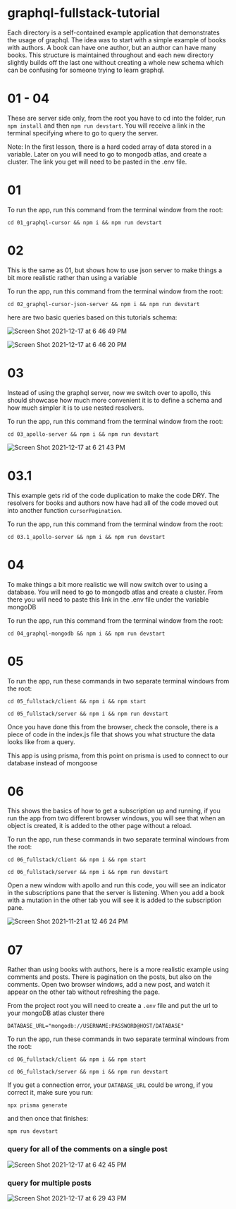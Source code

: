 # graphql-fullstack-tutorial

Each directory is a self-contained example application that demonstrates the usage of graphql. The idea was to start with a simple example of books with authors. A book can have one author, but an author can have many books. This structure is maintained throughout and each new directory slightly builds off the last one without creating a whole new schema which can be confusing for someone trying to learn graphql.

# 01 - 04

These are server side only, from the root you have to cd into the folder, run `npm install` and then `npm run devstart`. You will receive a link in the terminal specifying where to go to query the server.

Note: In the first lesson, there is a hard coded array of data stored in a variable. Later on you will need to go to mongodb atlas, and create a cluster. The link you get will need to be pasted in the .env file.

# 01 

To run the app, run this command from the terminal window from the root: 
```shell
cd 01_graphql-cursor && npm i && npm run devstart
```

# 02 

This is the same as 01, but shows how to use json server to make things a bit more realistic rather than using a variable

To run the app, run this command from the terminal window from the root: 
```shell
cd 02_graphql-cursor-json-server && npm i && npm run devstart
```

here are two basic queries based on this tutorials schema: 

![Screen Shot 2021-12-17 at 6 46 49 PM](https://user-images.githubusercontent.com/40828283/146586534-1a4d1166-35cb-475a-8a23-469fc12ee340.png)

![Screen Shot 2021-12-17 at 6 46 20 PM](https://user-images.githubusercontent.com/40828283/146586551-dbaa2e49-2f3e-4627-8229-61dd0e8f0721.png)





# 03

Instead of using the graphql server, now we switch over to apollo, this should showcase how much more convenient it is to define a schema and how much simpler it is to use nested resolvers.

To run the app, run this command from the terminal window from the root: 
```shell
cd 03_apollo-server && npm i && npm run devstart
```

![Screen Shot 2021-12-17 at 6 21 43 PM](https://user-images.githubusercontent.com/40828283/146583485-e4fd9b69-8297-44bf-96f8-006e9c0851f2.png)



# 03.1

This example gets rid of the code duplication to make the code DRY. The resolvers for books and authors now have had all of the code moved out into another function `cursorPagination`.

To run the app, run this command from the terminal window from the root: 
```shell
cd 03.1_apollo-server && npm i && npm run devstart
```



# 04

To make things a bit more realistic we will now switch over to using a database. You will need to go to mongodb atlas and create a cluster. From there you will need to paste this link in the .env file under the variable mongoDB


To run the app, run this command from the terminal window from the root: 
```shell
cd 04_graphql-mongodb && npm i && npm run devstart
```


# 05

To run the app, run these commands in two separate terminal windows from the root:
```shell
cd 05_fullstack/client && npm i && npm start
```
```shell
cd 05_fullstack/server && npm i && npm run devstart
```

Once you have done this from the browser, check the console, there is a piece of code in the index.js file that shows you what structure the data looks like from a query.

This app is using prisma, from this point on prisma is used to connect to our database instead of mongoose

# 06

This shows the basics of how to get a subscription up and running, if you run the app from two different browser windows, you will see that when an object is created, it is added to the other page without a reload.


To run the app, run these commands in two separate terminal windows from the root:
```shell
cd 06_fullstack/client && npm i && npm start
```
```shell
cd 06_fullstack/server && npm i && npm run devstart
```

Open a new window with apollo and run this code, you will see an indicator in the subscriptions pane that the server is listening. When you add a book with a mutation in the other tab you will see it is added to the subscription pane.

![Screen Shot 2021-11-21 at 12 46 24 PM](https://user-images.githubusercontent.com/40828283/146587256-209c654b-f111-4b41-a15c-fd5c2599d1c1.png)


# 07

Rather than using books with authors, here is a more realistic example using comments and posts. There is pagination on the posts, but also on the comments.
Open two browser windows, add a new post, and watch it appear on the other tab without refreshing the page.

From the project root you will need to create a `.env` file and put the url to your mongoDB atlas cluster there
```
DATABASE_URL="mongodb://USERNAME:PASSWORD@HOST/DATABASE"
```

To run the app, run these commands in two separate terminal windows from the root:
```shell
cd 06_fullstack/client && npm i && npm start
```
```shell
cd 06_fullstack/server && npm i && npm run devstart

```

If you get a connection error, your `DATABASE_URL` could be wrong, if you correct it, make sure you run:
``` shell
npx prisma generate
```
and then once that finishes:
```shell
npm run devstart
```

### query for all of the comments on a single post

![Screen Shot 2021-12-17 at 6 42 45 PM](https://user-images.githubusercontent.com/40828283/146586016-1a01c171-d631-4f04-9161-3a71f63b4cae.png)


### query for multiple posts

![Screen Shot 2021-12-17 at 6 29 43 PM](https://user-images.githubusercontent.com/40828283/146585466-fcc748ec-2af9-4c71-b235-ec41024aa7e6.png)


